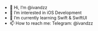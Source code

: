 - 👋 Hi, I’m @ivandzz
- 👀 I’m interested in iOS Development
- 🌱 I’m currently learning Swift & SwiftUI
- 📫 How to reach me: Telegram: @ivandzz

<!---
ivandzz/ivandzz is a ✨ special ✨ repository because its `README.md` (this file) appears on your GitHub profile.
You can click the Preview link to take a look at your changes.
--->
